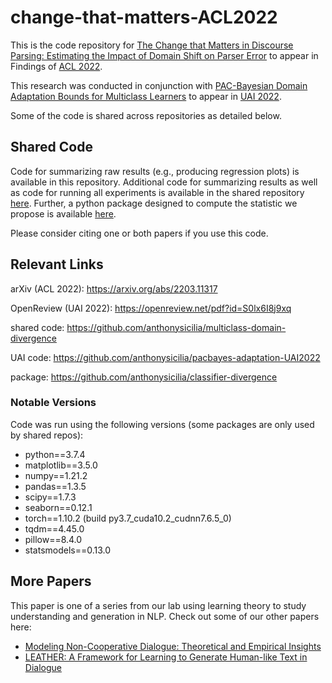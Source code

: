 # change-that-matters-ACL2022

This is the code repository for [The Change that Matters in Discourse Parsing: Estimating the Impact of Domain Shift on Parser Error](https://arxiv.org/abs/2203.11317) to appear in Findings of [ACL 2022](https://www.2022.aclweb.org). 

This research was conducted in conjunction with [PAC-Bayesian Domain Adaptation Bounds for Multiclass Learners](https://openreview.net/pdf?id=S0lx6I8j9xq) to appear in [UAI 2022](https://www.auai.org/uai2022/).

Some of the code is shared across repositories as detailed below.

## Shared Code
Code for summarizing raw results (e.g., producing regression plots) is available in this repository. Additional code for summarizing results as well as code for running all experiments is available in the shared repository [here](https://github.com/anthonysicilia/multiclass-domain-divergence). Further, a python package designed to compute the statistic we propose is available [here](https://github.com/anthonysicilia/classifier-divergence).

Please consider citing one or both papers if you use this code.

## Relevant Links
arXiv (ACL 2022): https://arxiv.org/abs/2203.11317

OpenReview (UAI 2022): https://openreview.net/pdf?id=S0lx6I8j9xq

shared code: https://github.com/anthonysicilia/multiclass-domain-divergence

UAI code: https://github.com/anthonysicilia/pacbayes-adaptation-UAI2022

package: https://github.com/anthonysicilia/classifier-divergence

### Notable Versions
Code was run using the following versions (some packages are only used by shared repos):
 - python==3.7.4
 - matplotlib==3.5.0
 - numpy==1.21.2
 - pandas==1.3.5
 - scipy==1.7.3
 - seaborn==0.12.1
 - torch==1.10.2 (build py3.7_cuda10.2_cudnn7.6.5_0)
 - tqdm==4.45.0
 - pillow==8.4.0
 - statsmodels==0.13.0
 
  ## More Papers
 This paper is one of a series from our lab using learning theory to study understanding and generation in NLP. Check out some of our other papers here:
  - [Modeling Non-Cooperative Dialogue: Theoretical and Empirical Insights](https://direct.mit.edu/tacl/article/doi/10.1162/tacl_a_00507/113020/Modeling-Non-Cooperative-Dialogue-Theoretical-and)
  - [LEATHER: A Framework for Learning to Generate Human-like Text in Dialogue](https://arxiv.org/abs/2210.07777)
